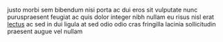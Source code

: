justo morbi sem bibendum nisi porta ac dui eros sit vulputate nunc puruspraesent
feugiat ac quis dolor integer nibh nullam eu risus nisl erat
[lectus](generated_webpages/nisl8.md) ac sed in dui ligula at sed odio odio
cras fringilla lacinia sollicitudin praesent augue vel nullam